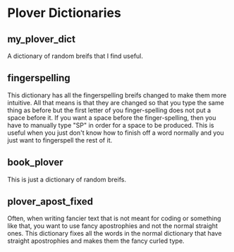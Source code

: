 # Plover Dictionaries

## my_plover_dict
A dictionary of random breifs that I find useful.

## fingerspelling
This dictionary has all the fingerspelling breifs changed to make them more
intuitive. All that means is that they are changed so that you type the same
thing as before but the first letter of you finger-spelling does not put a
space before it. If you want a space before the finger-spelling, then you have
to manually type "SP" in order for a space to be produced. This is useful when
you just don't know how to finish off a word normally and you just want to
fingerspell the rest of it.

## book_plover
This is just a dictionary of random breifs.

## plover_apost_fixed
Often, when writing fancier text that is not meant for coding or something like
that, you want to use fancy apostrophies and not the normal straight ones.
This dictionary fixes all the words in the normal dictionary that have straight
apostrophies and makes them the fancy curled type.
